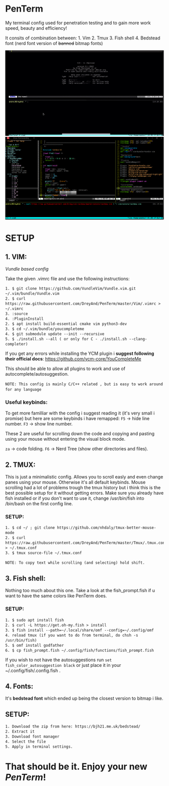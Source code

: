 # PenTerm 
My terminal config used for penetration testing and to gain more work speed, beauty and efficiency!

It consits of combination between:
	1. Vim
	2. Tmux
	3. Fish shell
	4. Bedstead font (nerd font version of ~~banned~~ bitmap fonts)

![](IMG_3333.gif)
![](screen.png)

# SETUP

## 1. VIM:

*Vundle based config*

Take the given .vimrc file and use the following instructions:

```
1. $ git clone https://github.com/VundleVim/Vundle.vim.git ~/.vim/bundle/Vundle.vim
2. $ curl https://raw.githubusercontent.com/DreyAnd/PenTerm/master/Vim/.vimrc > ~/.vimrc
3. :source
4. :PluginInstall
2. $ apt install build-essential cmake vim python3-dev
3. $ cd ~/.vim/bundle/youcompleteme
4. $ git submodule update --init --recursive
5. $ ./install.sh --all ( or only for C - ./install.sh --clang-completer)

```

If you get any errors while installing the YCM plugin i **suggest following their official docs**:
https://github.com/ycm-core/YouCompleteMe

This should be able to allow all plugins to work and use of autocomplete/autosuggestion.

`NOTE: This config is mainly C/C++ related , but is easy to work around for any language`

### Useful keybinds:

To get more familliar with the config i suggest reading it (it's very small i promise) but here are some keybinds i have remapped:
`F5` -> hide line number.
`F3` -> show line number.

These 2 are useful for scrolling down the code and copying and pasting using your mouse without entering the visual block mode.

`za` -> code folding.
`F6` -> Nerd Tree (show other directories and files).


## 2. TMUX:

This is just a minimalistic config. Allows you to scroll easly and even change panes using your mouse. Otherwise it's all default keybinds.
Mouse scrolling had a lot of problems trough the tmux history but i think this is the best possible setup for it without getting errors.
Make sure you already have fish installed or if you don't want to use it, change /usr/bin/fish into /bin/bash on the first config line.

### SETUP:

```
1. $ cd ~/ ; git clone https://github.com/nhdaly/tmux-better-mouse-mode
2. $ curl https://raw.githubusercontent.com/DreyAnd/PenTerm/master/Tmux/.tmux.conf > ~/.tmux.conf
3. $ tmux source-file ~/.tmux.conf 
```

`NOTE: To copy text while scrolling (and selecting) hold shift.`

## 3. Fish shell:

Nothing too much about this one. Take a look at the fish_prompt.fish if u want to have the same colors like PenTerm does. 
 
### SETUP:

```
1. $ sudo apt install fish
2. $ curl -L https://get.oh-my.fish > install
3. $ fish install --path=~/.local/share/omf --config=~/.config/omf
4. reload tmux (if you want to do from terminal, do chsh -s /usr/bin/fish)
5. $ omf install godfather
6. $ cp fish_prompt.fish ~/.config/fish/functions/fish_prompt.fish
```

If you wish to not have the autosuggestions run `set fish_color_autosuggestion black` or just place it in your ~/.config/fish/.config.fish .

## 4. Fonts:

It's **bedstead font** which ended up being the closest version to bitmap i like.

## SETUP:
```
1. Download the zip from here: https://bjh21.me.uk/bedstead/
2. Extract it
3. Download font manager
4. Select the file
5. Apply in terminal settings.
```


# That should be it. Enjoy your new ***PenTerm***!






